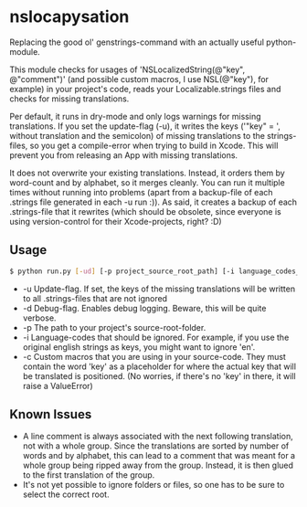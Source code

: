 nslocapysation
============

Replacing the good ol' genstrings-command with an actually useful python-module.

This module checks for usages of 'NSLocalizedString(@"key", @"comment")' (and possible custom macros, I use NSL(@"key"), for example) in your project's code, reads your Localizable.strings files and checks for missing translations.

Per default, it runs in dry-mode and only logs warnings for missing translations.
If you set the update-flag (-u), it writes the keys ('"key" = ', without translation and the semicolon) of missing translations to the strings-files,
so you get a compile-error when trying to build in Xcode. This will prevent you from releasing an App with missing translations.

It does not overwrite your existing translations. Instead, it orders them by word-count and by alphabet, so it merges
cleanly. You can run it multiple times without running into problems (apart from a backup-file of each .strings file generated in each -u run :)). As said, it creates a backup of each .strings-file that it rewrites (which should be obsolete, since everyone is using version-control for their Xcode-projects, right? :D)

Usage
---
```sh
$ python run.py [-ud] [-p project_source_root_path] [-i language_codes_to_ignore] [-c custom_macros]  
```
- -u Update-flag. If set, the keys of the missing translations will be written to all .strings-files that are not ignored
- -d Debug-flag. Enables debug logging. Beware, this will be quite verbose.
- -p The path to your project's source-root-folder.
- -i Language-codes that should be ignored. For example, if you use the original english strings as keys,
you might want to ignore 'en'.
- -c Custom macros that you are using in your source-code. They must contain the word 'key' as a placeholder for where the actual key that will be translated is positioned. (No worries, if there's no 'key' in there, it will raise a ValueError)

Known Issues
---
- A line comment is always associated with the next following translation, not with a whole group.
  Since the translations are sorted by number of words and by alphabet, this can lead to a comment that was
  meant for a whole group being ripped away from the group. Instead, it is then glued to the first translation of the   group. 
- It's not yet possible to ignore folders or files, so one has to be sure to select the correct root.
